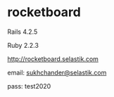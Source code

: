 # rocketboard

Rails 4.2.5

Ruby 2.2.3

http://rocketboard.selastik.com

email: sukhchander@selastik.com

pass: test2020